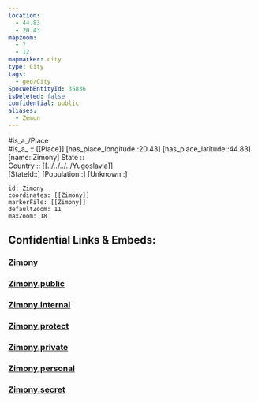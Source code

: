 ```yaml
---
location:
  - 44.83
  - 20.43
mapzoom:
  - 7
  - 12
mapmarker: city
type: City
tags:
  - geo/City
SpocWebEntityId: 35836
isDeleted: false
confidential: public
aliases:
  - Zemun
---
```

#is_a_/Place  
#is_a_ :: [[Place]] 
[has_place_longitude::20.43] 
[has_place_latitude::44.83] 
[name::Zimony] 
State ::  
Country :: [[../../../../Yugoslavia]]  
[StateId::] 
[Population::] 
[Unknown::] 


```leaflet
id: Zimony
coordinates: [[Zimony]] 
markerFile: [[Zimony]] 
defaultZoom: 11 
maxZoom: 18
```


## Confidential Links & Embeds: 

### [Zimony](/_Standards/Earth/Continent/Europe/Europe~South/Serbia/districts~Serbia/Grad_Beograd/City/Zimony.md) 

### [Zimony.public](/_public/Earth/Continent/Europe/Europe~South/Serbia/districts~Serbia/Grad_Beograd/City/Zimony.public.md) 

### [Zimony.internal](/_internal/Earth/Continent/Europe/Europe~South/Serbia/districts~Serbia/Grad_Beograd/City/Zimony.internal.md) 

### [Zimony.protect](/_protect/Earth/Continent/Europe/Europe~South/Serbia/districts~Serbia/Grad_Beograd/City/Zimony.protect.md) 

### [Zimony.private](/_private/Earth/Continent/Europe/Europe~South/Serbia/districts~Serbia/Grad_Beograd/City/Zimony.private.md) 

### [Zimony.personal](/_personal/Earth/Continent/Europe/Europe~South/Serbia/districts~Serbia/Grad_Beograd/City/Zimony.personal.md) 

### [Zimony.secret](/_secret/Earth/Continent/Europe/Europe~South/Serbia/districts~Serbia/Grad_Beograd/City/Zimony.secret.md)


